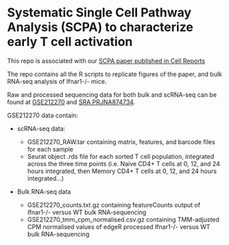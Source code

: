 # Systematic Single Cell Pathway Analysis (SCPA) to characterize early T cell activation

This repo is associated with our [SCPA paper published in Cell Reports](https://www.sciencedirect.com/science/article/pii/S2211124722015716?via%3Dihub)

The repo contains all the R scripts to replicate figures of the paper, and bulk RNA-seq analysis of Ifnar1-/- mice.

Raw and processed sequencing data for both bulk and scRNA-seq can be found at [GSE212270](https://www.ncbi.nlm.nih.gov/geo/query/acc.cgi?acc=GSE212270) and [SRA PRJNA874734](https://www.ncbi.nlm.nih.gov/Traces/study/?acc=PRJNA874734&o=acc_s%3Aa).

GSE212270 data contain:

- scRNA-seq data:
  - GSE212270_RAW.tar containing matrix, features, and barcode files for each sample
  - Seurat object .rds file for each sorted T cell population, integrated across the three time points (i.e. Naive CD4+ T cells at 0, 12, and 24 hours integrated, then Memory CD4+ T cells at 0, 12, and 24 hours integrated...)

- Bulk RNA-seq data
  - GSE212270_counts.txt.gz containing featureCounts output of Ifnar1-/- versus WT bulk RNA-sequencing
  - GSE212270_tmm_cpm_normalised.csv.gz containing TMM-adjusted CPM normalised values of edgeR processed Ifnar1-/- versus WT bulk RNA-sequencing
